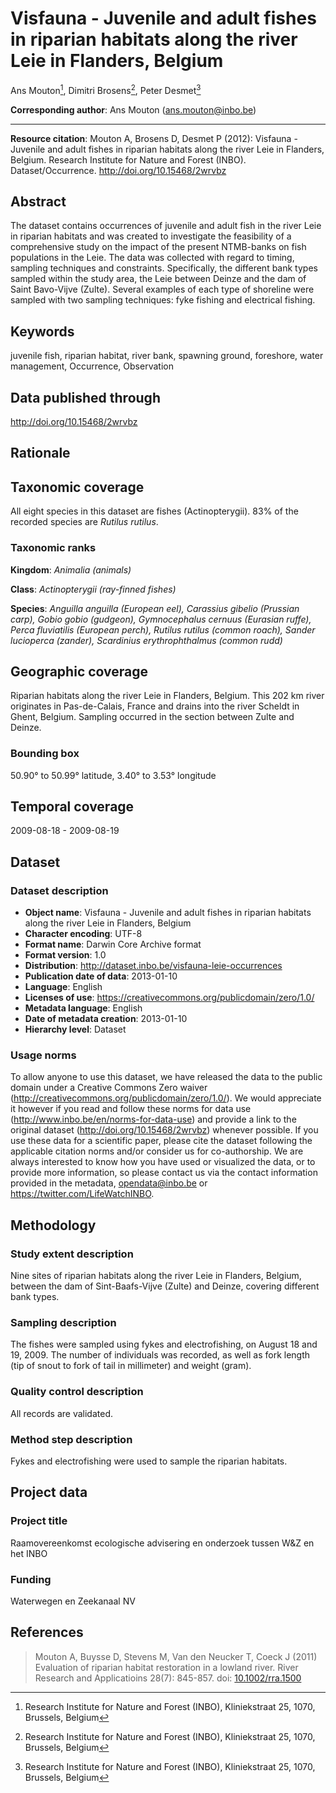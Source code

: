 # Visfauna - Juvenile and adult fishes in riparian habitats along the river Leie in Flanders, Belgium

Ans Mouton[^1], Dimitri Brosens[^1], Peter Desmet[^1]

[^1]: Research Institute for Nature and Forest (INBO), Kliniekstraat 25, 1070, Brussels, Belgium

**Corresponding author**: Ans Mouton (<ans.mouton@inbo.be>)

---

**Resource citation**: Mouton A, Brosens D, Desmet P (2012): Visfauna - Juvenile and adult fishes in riparian habitats along the river Leie in Flanders, Belgium. Research Institute for Nature and Forest (INBO). Dataset/Occurrence. <http://doi.org/10.15468/2wrvbz>

## Abstract

The dataset contains occurrences of juvenile and adult fish in the river Leie in riparian habitats and was created to investigate the feasibility of a comprehensive study on the impact of the present NTMB-banks on fish populations in the Leie. The data was collected with regard to timing, sampling techniques and constraints. Specifically, the different bank types sampled within the study area, the Leie between Deinze and the dam of Saint Bavo-Vijve (Zulte). Several examples of each type of shoreline were sampled with two sampling techniques: fyke fishing and electrical fishing.

## Keywords

juvenile fish, riparian habitat, river bank, spawning ground, foreshore, water management, Occurrence, Observation

## Data published through

<http://doi.org/10.15468/2wrvbz>

## Rationale

## Taxonomic coverage

All eight species in this dataset are fishes (Actinopterygii). 83% of the recorded species are *Rutilus rutilus*.

### Taxonomic ranks

**Kingdom**: *Animalia (animals)*

**Class**: *Actinopterygii (ray-finned fishes)*

**Species**: *Anguilla anguilla (European eel), Carassius gibelio (Prussian carp), Gobio gobio (gudgeon), Gymnocephalus cernuus (Eurasian ruffe), Perca fluviatilis (European perch), Rutilus rutilus (common roach), Sander lucioperca (zander), Scardinius erythrophthalmus (common rudd)*

## Geographic coverage

Riparian habitats along the river Leie in Flanders, Belgium. This 202 km river originates in Pas-de-Calais, France and drains into the river Scheldt in Ghent, Belgium. Sampling occurred in the section between Zulte and Deinze.

### Bounding box

50.90° to 50.99° latitude, 3.40° to 3.53° longitude

## Temporal coverage

2009-08-18 - 2009-08-19

## Dataset

### Dataset description

* **Object name**: Visfauna - Juvenile and adult fishes in riparian habitats along the river Leie in Flanders, Belgium
* **Character encoding**: UTF-8
* **Format name**: Darwin Core Archive format
* **Format version**: 1.0
* **Distribution**: <http://dataset.inbo.be/visfauna-leie-occurrences>
* **Publication date of data**: 2013-01-10
* **Language**: English
* **Licenses of use**: <https://creativecommons.org/publicdomain/zero/1.0/>
* **Metadata language**: English
* **Date of metadata creation**: 2013-01-10
* **Hierarchy level**: Dataset

### Usage norms

To allow anyone to use this dataset, we have released the data to the public domain under a Creative Commons Zero waiver (<http://creativecommons.org/publicdomain/zero/1.0/>). We would appreciate it however if you read and follow these norms for data use (<http://www.inbo.be/en/norms-for-data-use>) and provide a link to the original dataset (<http://doi.org/10.15468/2wrvbz>) whenever possible. If you use these data for a scientific paper, please cite the dataset following the applicable citation norms and/or consider us for co-authorship. We are always interested to know how you have used or visualized the data, or to provide more information, so please contact us via the contact information provided in the metadata, <opendata@inbo.be> or <https://twitter.com/LifeWatchINBO>.

## Methodology

### Study extent description

Nine sites of riparian habitats along the river Leie in Flanders, Belgium, between the dam of Sint-Baafs-Vijve (Zulte) and Deinze, covering different bank types.

### Sampling description

The fishes were sampled using fykes and electrofishing, on August 18 and 19, 2009. The number of individuals was recorded, as well as fork length (tip of snout to fork of tail in millimeter) and weight (gram).

### Quality control description

All records are validated.

### Method step description

Fykes and electrofishing were used to sample the riparian habitats.

## Project data

### Project title

Raamovereenkomst ecologische advisering en onderzoek tussen W&Z en het INBO

### Funding

Waterwegen en Zeekanaal NV

## References

> Mouton A, Buysse D, Stevens M, Van den Neucker T, Coeck J (2011) Evaluation of riparian habitat restoration in a lowland river. River Research and Applicatioins 28(7): 845-857. doi: [10.1002/rra.1500](http://doi.org/10.1002/rra.1500)
